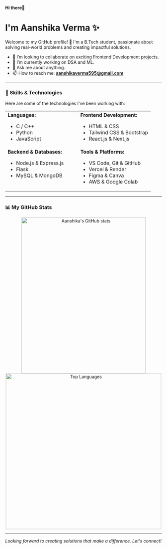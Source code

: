<b>Hi there</b>👋
# I'm Aanshika Verma ✨

Welcome to my GitHub profile! 🚀 I'm a B.Tech student, passionate about solving real-world problems and creating impactful solutions.

* 👯 I’m looking to collaborate on exciting Frontend Development projects.
* 🌱 I’m currently working on DSA and ML.
* 💬 Ask me about anything.
* 📫 How to reach me: **aanshikaverma595@gmail.com**

---

### 🚀 Skills & Technologies

Here are some of the technologies I've been working with:

<table>
  <tr>
    <td valign="top" width="50%">
      <strong>Languages:</strong>
      <ul>
        <li>C / C++</li>
        <li>Python</li>
        <li>JavaScript</li>
      </ul>
    </td>
    <td valign="top" width="50%">
      <strong>Frontend Development:</strong>
      <ul>
        <li>HTML & CSS</li>
        <li>Tailwind CSS & Bootstrap</li>
        <li>React.js & Next.js</li>
      </ul>
    </td>
  </tr>
  <tr>
    <td valign="top" width="50%">
      <strong>Backend & Databases:</strong>
      <ul>
        <li>Node.js & Express.js</li>
        <li>Flask</li>
        <li>MySQL & MongoDB</li>
      </ul>
    </td>
    <td valign="top" width="50%">
      <strong>Tools & Platforms:</strong>
      <ul>
        <li>VS Code, Git & GitHub</li>
        <li>Vercel & Render</li>
        <li>Figma & Canva</li>
        <li>AWS & Google Colab</li>
      </ul>
    </td>
  </tr>
</table>

---

### 📊 My GitHub Stats

<p align="center">
  <img align="center" src="https://github-readme-stats.vercel.app/api?username=AANSHIKA-VERMA&show_icons=true&locale=en&theme=dracula" alt="Aanshika's GitHub stats" height="500" width="400" />
  <img align="center" src="https://github-readme-stats.vercel.app/api/top-langs?username=AANSHIKA-VERMA&layout=compact&locale=en&theme=dracula" alt="Top Languages" height="500"/>
</p>

---

<p color="grey"><i>Looking forward to creating solutions that make a difference. Let's connect! </i> </p>
